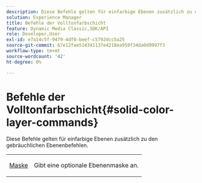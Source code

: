 ```yaml
---
description: Diese Befehle gelten für einfarbige Ebenen zusätzlich zu den gebräuchlichen Ebenenbefehlen.
solution: Experience Manager
title: Befehle der Volltonfarbschicht
feature: Dynamic Media Classic,SDK/API
role: Developer,User
exl-id: e7a14c5f-9479-4df0-beef-c5792dcc5a25
source-git-commit: 67e12fae514341137e4218ea950f34da0d9997f3
workflow-type: tm+mt
source-wordcount: '42'
ht-degree: 0%

---
```


# Befehle der Volltonfarbschicht{#solid-color-layer-commands}

Diese Befehle gelten für einfarbige Ebenen zusätzlich zu den gebräuchlichen Ebenenbefehlen.

<table id="simpletable_4E563E4C797E45F390340258170BDCE4"> 
 <tr class="strow"> 
  <td class="stentry"> <p><a href="../../../../../../is-api/http-ref/image-serving-api-ref/c-http-protocol-reference/c-command-reference/r-mask.md#reference-922254e027404fb890b850e2723ee06e" type="reference" format="dita" scope="local"> Maske</a> </p> </td> 
  <td class="stentry"> <p>Gibt eine optionale Ebenenmaske an. </p></td> 
 </tr> 
</table>
